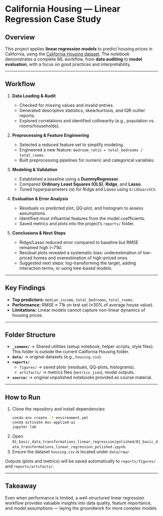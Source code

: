 # California Housing — Linear Regression Case Study  

## Overview  
This project applies **linear regression models** to predict housing prices in California, using the [California Housing dataset](https://www.dcc.fc.up.pt/~ltorgo/Regression/cal_housing.html). The notebook demonstrates a complete ML workflow, from **data auditing** to **model evaluation**, with a focus on good practices and interpretability.  

---

## Workflow  
1. **Data Loading & Audit**  
   - Checked for missing values and invalid entries.  
   - Generated descriptive statistics, skew/kurtosis, and IQR outlier reports.  
   - Explored correlations and identified collinearity (e.g., population vs. rooms/households).  

2. **Preprocessing & Feature Engineering**  
   - Selected a reduced feature set to simplify modeling.  
   - Engineered a new feature: `bedroom_ratio = total_bedrooms / total_rooms`.  
   - Built preprocessing pipelines for numeric and categorical variables.  

3. **Modeling & Validation**  
   - Established a baseline using a **DummyRegressor**.  
   - Compared **Ordinary Least Squares (OLS)**, **Ridge**, and **Lasso**.  
   - Tuned hyperparameters (α) for Ridge and Lasso using `GridSearchCV`.  

4. **Evaluation & Error Analysis**  
   - Residuals vs predicted plot, QQ-plot, and histogram to assess assumptions.  
   - Identified most influential features from the model coefficients.  
   - Saved metrics and plots into the project’s `reports/` folder.  

5. **Conclusions & Next Steps**  
   - Ridge/Lasso reduced error compared to baseline but RMSE remained high (~71k).  
   - Residual plots revealed a systematic bias: underestimation of low-priced homes and overestimation of high-priced ones.  
   - Suggested next steps: log-transforming the target, adding interaction terms, or using tree-based models.  

---

## Key Findings  
- **Top predictors:** `median_income`, `total_bedrooms`, `total_rooms`.  
- **Performance:** RMSE ≈ 71k on test set (≈30% of average house value).  
- **Limitations:** Linear models cannot capture non-linear dynamics of housing prices.  

---

## Folder Structure  
- **`_common/`** → Shared utilities (setup notebook, helper scripts, style files). This folder is outside the current California Housing folder.  
- **`data/`**  → original datasets (e.g., `housing.csv`).  
- **`reports/`**  
  - `figures/` → saved plots (residuals, QQ-plots, histograms).  
  - `artifacts/` → metrics files (`metrics.json`), model outputs.  
- **`source/`** → original unpolished notebooks provided as course material.  
---

## How to Run  
1. Clone the repository and install dependencies:  
   ```bash
   conda env create -f environment.yml
   conda activate msc-applied-ai
   jupyter lab
   ```
2. Open `01_basic_data_transformations_linear_regression/polished/01_basic_data_transformations_linear_regression_polished.ipynb`.  
3. Ensure the dataset `housing.csv` is located under `data/raw/`.  

Outputs (plots and metrics) will be saved automatically to `reports/figures/` and `reports/artifacts/`.  

---

## Takeaway  
Even when performance is limited, a well-structured linear regression workflow provides valuable insights into data quality, feature importance, and model assumptions — laying the groundwork for more complex models.  
